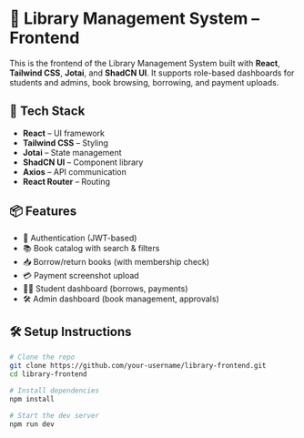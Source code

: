 # 📘 Library Management System – Frontend

This is the frontend of the Library Management System built with **React**, **Tailwind CSS**, **Jotai**, and **ShadCN UI**. It supports role-based dashboards for students and admins, book browsing, borrowing, and payment uploads.

## 🚀 Tech Stack

- **React** – UI framework
- **Tailwind CSS** – Styling
- **Jotai** – State management
- **ShadCN UI** – Component library
- **Axios** – API communication
- **React Router** – Routing

## 📦 Features

- 🔐 Authentication (JWT-based)
- 📚 Book catalog with search & filters
- 📥 Borrow/return books (with membership check)
- 💳 Payment screenshot upload
- 🧑‍🎓 Student dashboard (borrows, payments)
- 🛠️ Admin dashboard (book management, approvals)

## 🛠️ Setup Instructions

```bash
# Clone the repo
git clone https://github.com/your-username/library-frontend.git
cd library-frontend

# Install dependencies
npm install

# Start the dev server
npm run dev
```
